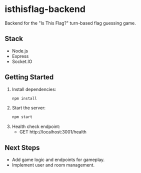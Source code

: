 # isthisflag-backend

Backend for the "Is This Flag?" turn-based flag guessing game.

## Stack
- Node.js
- Express
- Socket.IO

## Getting Started

1. Install dependencies:
   ```sh
   npm install
   ```
2. Start the server:
   ```sh
   npm start
   ```
3. Health check endpoint:
   - GET http://localhost:3001/health

## Next Steps
- Add game logic and endpoints for gameplay.
- Implement user and room management.
